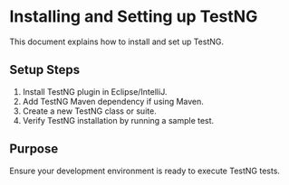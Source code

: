 # Installing and Setting up TestNG

This document explains how to install and set up TestNG.

## Setup Steps

1. Install TestNG plugin in Eclipse/IntelliJ.
2. Add TestNG Maven dependency if using Maven.
3. Create a new TestNG class or suite.
4. Verify TestNG installation by running a sample test.

## Purpose

Ensure your development environment is ready to execute TestNG tests.
